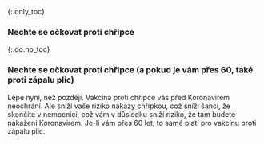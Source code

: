 {:.only_toc}
### Nechte se očkovat proti chřipce

{:.do.no_toc}
### Nechte se očkovat proti chřipce (a pokud je vám přes 60, také proti zápalu plic)

Lépe nyní, než později. Vakcína proti chřipce vás před Koronavirem neochrání. Ale sníží vaše riziko nákazy chřipkou, což sníži šanci, že skončíte v nemocnici, což vám v důsledku sníží riziko, že tam budete nakaženi Koronavirem. Je-li vám přes 60 let, to samé platí pro vakcínu proti zápalu plic.

